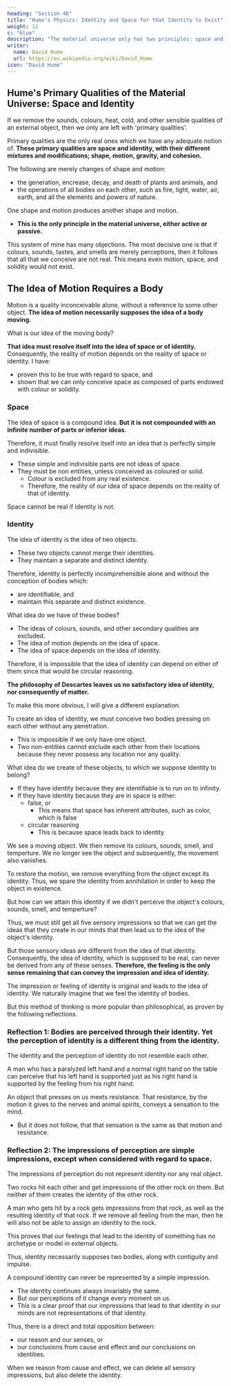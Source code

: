 ```yaml
---
heading: "Section 4b"
title: "Hume's Physics: Identity and Space for that Identity to Exist"
weight: 12
c: "blue"
description: "The material universe only has two principles: space and identity"
writer:
  name: David Hume
  url: https://en.wikipedia.org/wiki/David_Hume
icon: "David Hume"
---
```





## Hume's Primary Qualities of the Material Universe: Space and Identity

<!-- Upon the removal of sounds, colours, heat, cold, and other sensible qualities, from the rank of continued independent existences, we are reduced merely to 'primary qualities'. -->

If we remove the sounds, colours, heat, cold, and other sensible qualities of an external object, then we only are left with 'primary qualities'.

Primary qualities are the only real ones which we have any adequate notion of. **These primary qualities are space and identity, with their different mixtures and modifications; shape, motion, gravity, and cohesion.**

The following are merely changes of shape and motion: 
- the generation, encrease, decay, and death of plants and animals, and
- the operations of all bodies on each other, such as fire, light, water, air, earth, and all the elements and powers of nature.

One shape and motion produces another shape and motion.
- **This is the only principle in the material universe, either active or passive.**

<!-- There is no other principle in the material universe, either active or passive, of which we can create the most distant idea. -->

This system of mine has many objections. The most decisive one is that if colours, sounds, tastes, and smells are merely perceptions, then it follows that all that we conceive are not real. This means even motion, space, and solidity would not exist.

<!-- Instead of explaining the operations of external objects by its means, we utterly: 
- destroy all these objects, and
- reduce ourselves to the opinions of the most extravagant skepticism concerning them. --> 
<!--  would have a real, continued, and independent existence. -->


## The Idea of Motion Requires a Body

Motion is a quality inconceivable alone, without a reference to some other object. **The idea of motion necessarily supposes the idea of a body moving.**

What is our idea of the moving body?

**That idea must resolve itself into the idea of space or of identity.** Consequently, the reality of motion depends on the reality of space or identity. I have: 
<!-- This opinion is universally acknowledged concerning motion. -->
- proven this to be true with regard to space, and
- shown that we can only conceive space as composed of parts endowed with colour or solidity.



### Space

The idea of space is a compound idea. **But it is not compounded with an infinite number of parts or inferior ideas.**

Therefore, it must finally resolve itself into an idea that is perfectly simple and indivisible.
- These simple and indivisible parts are not ideas of space.
- They must be non entities, unless conceived as coloured or solid.
  - Colour is excluded from any real existence.
  - Therefore, the reality of our idea of space depends on the reality of that of identity.

Space cannot be real if identity is not.


### Identity

The idea of identity is the idea of two objects.
- These two objects cannot merge their identities.
- They maintain a separate and distinct identity.

Therefore, identity is perfectly incomprehensible alone and without the conception of bodies which: 
- are identifiable, and
- maintain this separate and distinct existence.

What idea do we have of these bodies?

- The ideas of colours, sounds, and other secondary qualities are excluded.
- The idea of motion depends on the idea of space.
- The idea of space depends on the idea of identity.

Therefore, it is impossible that the idea of identity can depend on either of them since that would be circular reasoning.

**The philosophy of Descartes leaves us no satisfactory idea of identity, nor consequently of matter.**

To make this more obvious, I will give a different explanation.

To create an idea of identity, we must conceive two bodies pressing on each other without any penetration.
- This is impossible if we only have one object.
- Two non-entities cannot exclude each other from their locations because they never possess any location nor any quality.

What idea do we create of these objects, to which we suppose identity to belong?

- If they have identity because they are identifiable is to run on to infinity.
- If they have identity because they are in space is either: 
  - false, or 
    - This means that space has inherent attributes, such as color, which is false
  - circular reasoning
    - This is because space leads back to identity

    
<!-- To affirm, that we paint them out to ourselves as space, either:  -->
<!-- - resolves all into a false idea, or -->

<!-- Space must be considered either as: 
- coloured and having attributes, or
  - This is a false idea.
- identifiable. -->

<!-- This brings us back to the first question. -->

We see a moving object. We then remove its colours, sounds, smell, and temperture. We no longer see the object and subsequently, the movement also vanishes.  

To restore the motion, we remove everything from the object except its identity. Thus, we spare the identity from annihilation in order to keep the object in existence. 

But how can we attain this identity if we didn't perceive the object's colours, sounds, smell, and temperture?

Thus, we must still get all five sensory impressions so that we can get the ideas that they create in our minds that then lead us to the idea of the object's identity. 

But those sensory ideas are different from the idea of that identity. Consequently, the idea of identity, which is supposed to be real, can never be derived from any of these senses. **Therefore, the feeling is the only sense remaining that can convey the impression and idea of identity.**

<!-- We may make the same observation on mobility and shape.

On the whole, we must conclude that after the exclusion of colours, sounds, heat and cold from external existences, nothing remains to afford us a just and constituent idea of body. -->

<!-- In addition, identity is just an impossibility of annihilation, as (Part 2, Section 4) has been already observed.

This is why we must create some distinct idea of that object which is impossible to annihilate.

An impossibility of being annihilated: 
- cannot exist, and
- can never be conceived to exist, by itself.

It necessarily requires some object or real existence, to belong to.
 -->

<!-- The difficulty still remains, how to form an idea of this object or existence without having recourse to the secondary and sensible qualities. -->

<!-- We must not omit our usual method of examining ideas by considering those impressions, from which they are derived.

The impressions from the sight and hearing, the smell and taste, are affirmed by modern philosophy to be without any resembling objects.

Consequently, the idea of identity, which is supposed to be real, can never be derived from any of these senses. **Therefore, the feeling is the only sense remaining that can convey the impression.** -->

The impression or feeling of identity is original and leads to the idea of identity. We naturally imagine that we feel the identity of bodies.
<!-- - only need to touch any object in order to perceive this quality. -->

But this method of thinking is more popular than philosophical, as proven by the following reflections.

<!-- The Materialist Philosophy is Not Philosophical -->


### Reflection 1:  Bodies are perceived through their identity. Yet the perception of identity is a different thing from the identity.

The identity and the perception of identity do not resemble each other.

A man who has a paralyzed left hand and a normal right hand on the table can perceive that his left hand is supported just as his right hand is supported by the feeling from his right hand.  

<!-- , has as perfect an idea of impenetrability when he observes his left hand supported by the table, as when he feels the same table with his right hand. -->

An object that presses on us meets resistance. That resistance, by the motion it gives to the nerves and animal spirits, conveys a sensation to the mind.
- But it does not follow, that that sensation is the same as that motion and resistance.


### Reflection 2:  The impressions of perception are simple impressions, except when considered with regard to space.

The impressions of perception do not represent identity nor any real object.

Two rocks hit each other and get impressions of the other rock on them. But neither of them creates the identity of the other rock. 

A man who gets hit by a rock gets impressions from that rock, as well as the resulting identity of that rock. If we remove all feeling from the man, then he will also not be able to assign an identity to the rock. 

<!--  presses one stone with his hand creates a feeling that is conjoined with the solidity.
But two stones that press on each other conveys no such feeling. -->

<!-- To make these two cases alike, we need to remove some part of the impression which the man feels by his hand.
But that is impossible in a simple impression.
It obliges us to remove the whole impression. -->

This proves that our feelings that lead to the identity of something <!--  this whole impression --> has no archetype or model in external objects.

Thus, identity necessarily supposes two bodies, along with contiguity and impulse.

A compound identity can never be represented by a simple impression.
- The identity continues always invariably the same.
- But our perceptions of it change every moment on us.
- This is a clear proof that our impressions that lead to that identity in our minds are not representations of that identity.

Thus, there is a direct and total opposition between: 
- our reason and our senses, or
- our conclusions from cause and effect and our conclusions on identities<!--  that persuade us of the continued and independent existence of a body -->.

When we reason from cause and effect, we can delete all sensory impressions, but also delete the identity. 

<!-- conclude that neither colour, sound, taste, nor smell have a continued and independent existence.

When we exclude these sensible qualities, nothing remains in the universe that has such an existence. -->